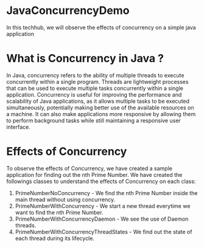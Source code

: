 # JavaConcurrencyDemo
In this techhub, we will observe the effects of concurrency on a simple java application
 
# What is Concurrency in Java ?
In Java, concurrency refers to the ability of multiple threads to execute concurrently within a single program. Threads are lightweight processes that can be used to execute multiple tasks concurrently within a single application.
Concurrency is useful for improving the performance and scalability of Java applications, as it allows multiple tasks to be executed simultaneously, potentially making better use of the available resources on a machine. 
It can also make applications more responsive by allowing them to perform background tasks while still maintaining a responsive user interface.

# Effects of Concurrency
To observe the effects of Concurrency, we have created a sample application for finding out the nth Prime Number.
We have created the followings classes to understand the effects of Concurrency on each class:

1) PrimeNumberNoConcurrency - We find the nth Prime Number inside the main thread without using concurrency.
2) PrimeNumberWithConcurrency - We start a new thread everytime we want to find the nth Prime Number.
3) PrimeNumberWithConcurrencyDaemon - We see the use of Daemon threads.
4) PrimeNumberWithConcurrencyThreadStates - We find out the state of each thread during its lifecycle.
